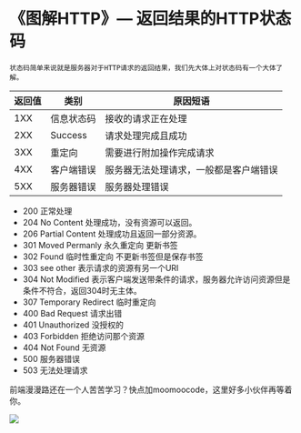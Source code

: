 # 《图解HTTP》— 返回结果的HTTP状态码

 	状态码简单来说就是服务器对于HTTP请求的返回结果，我们先大体上对状态码有一个大体了解。

| 返回值  | 类别      | 原因短语                |
| ---- | ------- | ------------------- |
| 1XX  | 信息状态码   | 接收的请求正在处理           |
| 2XX  | Success | 请求处理完成且成功           |
| 3XX  | 重定向     | 需要进行附加操作完成请求        |
| 4XX  | 客户端错误   | 服务器无法处理请求，一般都是客户端错误 |
| 5XX  | 服务器错误   | 服务器处理错误             |

* 200  正常处理	
* 204 No Content  处理成功，没有资源可以返回。
* 206 Partial Content 处理成功且返回一部分资源。
* 301 Moved Permanly 永久重定向  更新书签
* 302 Found  临时性重定向 不更新书签但是保存书签
* 303 see other 表示请求的资源有另一个URI
* 304 Not Modified  表示客户端发送带条件的请求，服务器允许访问资源但是条件不符合，返回304时无主体。
* 307 Temporary Redirect 临时重定向
* 400 Bad Request 请求出错
* 401 Unauthorized 没授权的
* 403 Forbidden 拒绝访问那个资源
* 404 Not Found 无资源
* 500 服务器错误
* 503 无法处理请求

前端漫漫路还在一个人苦苦学习？快点加moomoocode，这里好多小伙伴再等着你。

![](http://oydcisax6.bkt.clouddn.com/20171103230008_oYXQb1_Screenshot.jpeg)



 